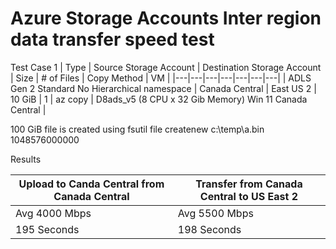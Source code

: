 # Azure Storage Accounts Inter region data transfer speed test

Test Case 1
| Type | Source Storage Account  | Destination Storage Account | Size | # of Files | Copy Method | VM |
|---|---|---|---|---|---|---|
| ADLS Gen 2 Standard No Hierarchical namespace | Canada Central | East US 2 | 10 GiB | 1 | az copy | D8ads_v5 (8 CPU x 32 Gib Memory) Win 11 Canada Central |

100 GiB file is created using fsutil file createnew c:\temp\a.bin 1048576000000

Results

| Upload to Canda Central from Canada Central | Transfer from Canada Central to US East 2 |
|---|---|
| Avg 4000 Mbps  | Avg 5500 Mbps  |
| 195 Seconds | 198 Seconds |
